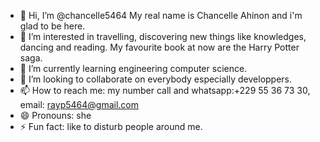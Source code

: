 - 👋 Hi, I’m @chancelle5464
  My real name is Chancelle Ahinon and i'm glad to be here.
- 👀 I’m interested in travelling, discovering new things like knowledges, dancing and reading. My favourite book at now are the Harry Potter saga.
- 🌱 I’m currently learning engineering computer science.
- 💞️ I’m looking to collaborate on everybody especially developpers.
- 📫 How to reach me: my number call and whatsapp:+229 55 36 73 30, email: rayp5464@gmail.com
- 😄 Pronouns: she
- ⚡ Fun fact: like to disturb people around me.

<!---
chancelle5464/chancelle5464 is a ✨ special ✨ repository because its `README.md` (this file) appears on your GitHub profile.
You can click the Preview link to take a look at your changes.
--->

